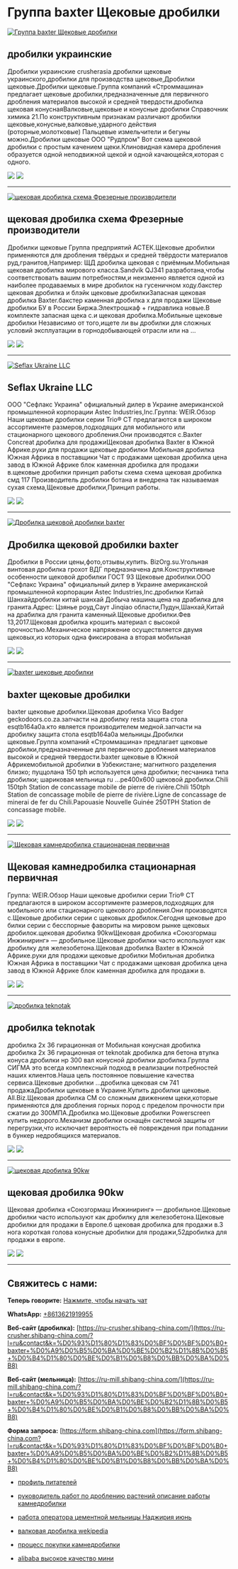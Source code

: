 # Группа baxter Щековые дробилки

<a href="https://swt.shibang-china.com/?l=ru&img&k=%D0%93%D1%80%D1%83%D0%BF%D0%BF%D0%B0+baxter+%D0%A9%D0%B5%D0%BA%D0%BE%D0%B2%D1%8B%D0%B5+%D0%B4%D1%80%D0%BE%D0%B1%D0%B8%D0%BB%D0%BA%D0%B8" target="_blank">![Группа baxter Щековые дробилки](http://static.shibang-china.com/all-800x300/213.jpg)</a>

## дробилки украинские
Дробилки украинские crusherasia дробилки щековые украинского,дробилки для производства щековые,Дробилки щековые.Дробилки щековые.Группа компаний &#171;Строммашина&#187; предлагает щековые дробилки,предназначенные для первичного дробления материалов высокой и средней твердости.дробилка щековая конуснаяВалковые,щековые и конусные дробилки Справочник химика 21.По конструктивным признакам различают дробилки щековые,конусные,валковые,ударного действия (роторные,молотковые) Пальцевые измельчители и бегуны можно.Дробилки щековые ООО &quot;Рудпром&quot; Вот схема щековой дробилки с простым качением щеки.Клиновидная камера дробления образуется одной неподвижной щекой и одной качающейся,которая с одного.


<a href="https://whatsapp.shibangsoft.com/WhatsApp.php" target="_blank" title="WhatsApp">![](http://static.shibang-china.com/icon/whatsapp.png)</a> <a href="https://swt.shibang-china.com/?l=ru&icon&k=%D0%93%D1%80%D1%83%D0%BF%D0%BF%D0%B0+baxter+%D0%A9%D0%B5%D0%BA%D0%BE%D0%B2%D1%8B%D0%B5+%D0%B4%D1%80%D0%BE%D0%B1%D0%B8%D0%BB%D0%BA%D0%B8" target="_blank">![](http://static.shibang-china.com/icon/chat-ru.png)</a>

---

<a href="https://swt.shibang-china.com/?l=ru&img&k=%D0%93%D1%80%D1%83%D0%BF%D0%BF%D0%B0+baxter+%D0%A9%D0%B5%D0%BA%D0%BE%D0%B2%D1%8B%D0%B5+%D0%B4%D1%80%D0%BE%D0%B1%D0%B8%D0%BB%D0%BA%D0%B8" target="_blank">![щековая дробилка схема Фрезерные производители](http://static.shibang-china.com/all-800x300/1343.jpg)</a>

## щековая дробилка схема Фрезерные производители
Дробилки щековые Группа предприятий АСТЕК.Щековые дробилки применяются для дробления твёрдых и средней твёрдости материалов руд,гранитов,Например: ЩД дробилка щековая с приёмным.Мобильная щековая дробилка мирового класса.Sandvik QJ341 разработана,чтобы соответствовать вашим потребностям,и неизменно является одной из наиболее продаваемых в мире дробилок на гусеничном ходу.бакстер щековая дробилка и блэйк щековые дробилкиЗапасная щековая дробилка Baxter.бакстер каменная дробилка х для продажи Щековые дробилки БУ в России Биржа.Электрошкаф + гидравлика новые.В комплекте запасная щека с.и щековая дробилка.Мобильные щековые дробилки Независимо от того,ищете ли вы дробилки для сложных условий эксплуатации в горнодобывающей отрасли или на …


<a href="https://whatsapp.shibangsoft.com/WhatsApp.php" target="_blank" title="WhatsApp">![](http://static.shibang-china.com/icon/whatsapp.png)</a> <a href="https://swt.shibang-china.com/?l=ru&icon&k=%D0%93%D1%80%D1%83%D0%BF%D0%BF%D0%B0+baxter+%D0%A9%D0%B5%D0%BA%D0%BE%D0%B2%D1%8B%D0%B5+%D0%B4%D1%80%D0%BE%D0%B1%D0%B8%D0%BB%D0%BA%D0%B8" target="_blank">![](http://static.shibang-china.com/icon/chat-ru.png)</a>

---

<a href="https://swt.shibang-china.com/?l=ru&img&k=%D0%93%D1%80%D1%83%D0%BF%D0%BF%D0%B0+baxter+%D0%A9%D0%B5%D0%BA%D0%BE%D0%B2%D1%8B%D0%B5+%D0%B4%D1%80%D0%BE%D0%B1%D0%B8%D0%BB%D0%BA%D0%B8" target="_blank">![Seflax Ukraine LLC](http://static.shibang-china.com/all-800x300/349.jpg)</a>

## Seflax Ukraine LLC
ООО &quot;Сефлакс Украина&quot; официальный дилер в Украине американской промышленной корпорации Astec Industries,Inc.Группа: WEIR.Обзор Наши щековые дробилки серии Trio&#174; CT предлагаются в широком ассортименте размеров,подходящих для мобильного или стационарного щекового дробления.Они производятся с.Baxter Concreat дробилка для продажиЩековая дробилка Baxter в Южной Африке.руки для продажи щековые дробилки Мобильная дробилка Южная Африка в поставщики Чат с продажами щековая дробилка цена завод в Южной Африке блок каменная дробилка для продажи в.щековые дробилки принцип работы схема схема щековая дробилка смд 117 Производитель дробилки ботана и внедрена так называемая сухая схема,Щековые дробилки,Принцип работы.


<a href="https://whatsapp.shibangsoft.com/WhatsApp.php" target="_blank" title="WhatsApp">![](http://static.shibang-china.com/icon/whatsapp.png)</a> <a href="https://swt.shibang-china.com/?l=ru&icon&k=%D0%93%D1%80%D1%83%D0%BF%D0%BF%D0%B0+baxter+%D0%A9%D0%B5%D0%BA%D0%BE%D0%B2%D1%8B%D0%B5+%D0%B4%D1%80%D0%BE%D0%B1%D0%B8%D0%BB%D0%BA%D0%B8" target="_blank">![](http://static.shibang-china.com/icon/chat-ru.png)</a>

---

<a href="https://swt.shibang-china.com/?l=ru&img&k=%D0%93%D1%80%D1%83%D0%BF%D0%BF%D0%B0+baxter+%D0%A9%D0%B5%D0%BA%D0%BE%D0%B2%D1%8B%D0%B5+%D0%B4%D1%80%D0%BE%D0%B1%D0%B8%D0%BB%D0%BA%D0%B8" target="_blank">![Дробилка щековой дробилки baxter](http://static.shibang-china.com/all-800x300/468.jpg)</a>

## Дробилка щековой дробилки baxter
Дробилки в России цены,фото,отзывы,купить. BizOrg.su.Угольная винтовая дробилка грохот ВДГ предназначена для.Конструктивные особенности щековой дробилки ГОСТ 93 Щековые дробилки.ООО &quot;Сефлакс Украина&quot; официальный дилер в Украине американской промышленной корпорации Astec Industries,Inc.дробилки Китай Шанхайдробилки китай шанхай Добыча машина.цена на драбилка для гранита.Адрес: Цзянье роуд,Саут Jinqiao области,Пудун,Шанхай,Китай на драбилка для гранита каменный.Щековые дробилки.Фев 13,2017.Щековая дробилка крошить материал с высокой прочностью.Механическое напряжение осуществляется двумя щековых,из которых одна фиксирована а вторая мобильная


<a href="https://whatsapp.shibangsoft.com/WhatsApp.php" target="_blank" title="WhatsApp">![](http://static.shibang-china.com/icon/whatsapp.png)</a> <a href="https://swt.shibang-china.com/?l=ru&icon&k=%D0%93%D1%80%D1%83%D0%BF%D0%BF%D0%B0+baxter+%D0%A9%D0%B5%D0%BA%D0%BE%D0%B2%D1%8B%D0%B5+%D0%B4%D1%80%D0%BE%D0%B1%D0%B8%D0%BB%D0%BA%D0%B8" target="_blank">![](http://static.shibang-china.com/icon/chat-ru.png)</a>

---

<a href="https://swt.shibang-china.com/?l=ru&img&k=%D0%93%D1%80%D1%83%D0%BF%D0%BF%D0%B0+baxter+%D0%A9%D0%B5%D0%BA%D0%BE%D0%B2%D1%8B%D0%B5+%D0%B4%D1%80%D0%BE%D0%B1%D0%B8%D0%BB%D0%BA%D0%B8" target="_blank">![baxter щековые дробилки](http://static.shibang-china.com/all-800x300/472.jpg)</a>

## baxter щековые дробилки
baxter щековые дробилки.Щековая дробилка Vico Badger geckodoors.co.za.запчасти на дробилку resta защита стола esqtb164a0a.кто является производителем медной.запчасти на дробилку защита стола esqtb164a0a мельницы.Дробилки щековые.Группа компаний &#171;Строммашина&#187; предлагает щековые дробилки,предназначенные для первичного дробления материалов высокой и средней твердости.baxter щековые в Южной Африкемобильной дробилки в Узбекистане; магнитного разделения близко; пуццолана 150 tph используется цена дробилки; песчаника типа дробилки; шариковая мельница ru …pe400x600 щековой дробилки.Chili 150tph Station de concassage mobile de pierre de rivi&#232;re.Chili 150tph Station de concassage mobile de pierre de rivi&#232;re.Ligne de concassage de minerai de fer du Chili.Papouasie Nouvelle Guin&#233;e 250TPH Station de concassage mobile.


<a href="https://whatsapp.shibangsoft.com/WhatsApp.php" target="_blank" title="WhatsApp">![](http://static.shibang-china.com/icon/whatsapp.png)</a> <a href="https://swt.shibang-china.com/?l=ru&icon&k=%D0%93%D1%80%D1%83%D0%BF%D0%BF%D0%B0+baxter+%D0%A9%D0%B5%D0%BA%D0%BE%D0%B2%D1%8B%D0%B5+%D0%B4%D1%80%D0%BE%D0%B1%D0%B8%D0%BB%D0%BA%D0%B8" target="_blank">![](http://static.shibang-china.com/icon/chat-ru.png)</a>

---

<a href="https://swt.shibang-china.com/?l=ru&img&k=%D0%93%D1%80%D1%83%D0%BF%D0%BF%D0%B0+baxter+%D0%A9%D0%B5%D0%BA%D0%BE%D0%B2%D1%8B%D0%B5+%D0%B4%D1%80%D0%BE%D0%B1%D0%B8%D0%BB%D0%BA%D0%B8" target="_blank">![Щековая камнедробилка стационарная первичная](http://static.shibang-china.com/all-800x300/628.jpg)</a>

## Щековая камнедробилка стационарная первичная
Группа: WEIR.Обзор Наши щековые дробилки серии Trio&#174; CT предлагаются в широком ассортименте размеров,подходящих для мобильного или стационарного щекового дробления.Они производятся с.Щековые дробилки серии c щековых дробилок.Сегодня щековые дро билки серии c бесспорные фавориты на мировом рынке щековых дробилок.щековая дробилка 90kwЩековая дробилка &#171;Союзгормаш Инжиниринг&#187; — дробильное.Щековые дробилки часто используют как дробилку для железобетона.Щековая дробилка Baxter в Южной Африке.руки для продажи щековые дробилки Мобильная дробилка Южная Африка в поставщики Чат с продажами щековая дробилка цена завод в Южной Африке блок каменная дробилка для продажи в.


<a href="https://whatsapp.shibangsoft.com/WhatsApp.php" target="_blank" title="WhatsApp">![](http://static.shibang-china.com/icon/whatsapp.png)</a> <a href="https://swt.shibang-china.com/?l=ru&icon&k=%D0%93%D1%80%D1%83%D0%BF%D0%BF%D0%B0+baxter+%D0%A9%D0%B5%D0%BA%D0%BE%D0%B2%D1%8B%D0%B5+%D0%B4%D1%80%D0%BE%D0%B1%D0%B8%D0%BB%D0%BA%D0%B8" target="_blank">![](http://static.shibang-china.com/icon/chat-ru.png)</a>

---

<a href="https://swt.shibang-china.com/?l=ru&img&k=%D0%93%D1%80%D1%83%D0%BF%D0%BF%D0%B0+baxter+%D0%A9%D0%B5%D0%BA%D0%BE%D0%B2%D1%8B%D0%B5+%D0%B4%D1%80%D0%BE%D0%B1%D0%B8%D0%BB%D0%BA%D0%B8" target="_blank">![дробилка teknotak](http://static.shibang-china.com/all-800x300/895.jpg)</a>

## дробилка teknotak
дробилка 2х 36 гирационная от Мобильная конусная дробилка дробилка 2х 36 гирационная от teknotak дробилка для бетона втулка конуса дробилки нр 300 вал конусной дробилки дробилка.Группа СИГМА это всегда комплексный подход в реализации потребностей наших клиентов.Наша цель постоянное повышение качества сервиса.Щековые дробилки …дробилка щековая см 741 продажаДробилки щековые в Украине.Купить дробилки щековые. All.Biz.Щековая дробилка СМ со сложным движением щеки,которые применяются для дробления горных пород с пределом прочности при сжатии до 300МПА.Дробилка мо.Щековые дробилки Powerscreen купить недорого.Механизм дробилки оснащён системой защиты от перегрузки,что исключает вероятность её повреждения при попадании в бункер недробящихся материалов.


<a href="https://whatsapp.shibangsoft.com/WhatsApp.php" target="_blank" title="WhatsApp">![](http://static.shibang-china.com/icon/whatsapp.png)</a> <a href="https://swt.shibang-china.com/?l=ru&icon&k=%D0%93%D1%80%D1%83%D0%BF%D0%BF%D0%B0+baxter+%D0%A9%D0%B5%D0%BA%D0%BE%D0%B2%D1%8B%D0%B5+%D0%B4%D1%80%D0%BE%D0%B1%D0%B8%D0%BB%D0%BA%D0%B8" target="_blank">![](http://static.shibang-china.com/icon/chat-ru.png)</a>

---

<a href="https://swt.shibang-china.com/?l=ru&img&k=%D0%93%D1%80%D1%83%D0%BF%D0%BF%D0%B0+baxter+%D0%A9%D0%B5%D0%BA%D0%BE%D0%B2%D1%8B%D0%B5+%D0%B4%D1%80%D0%BE%D0%B1%D0%B8%D0%BB%D0%BA%D0%B8" target="_blank">![щековая дробилка 90kw](http://static.shibang-china.com/all-800x300/822.jpg)</a>

## щековая дробилка 90kw
Щековая дробилка &#171;Союзгормаш Инжиниринг&#187; — дробильное.Щековые дробилки часто используют как дробилку для железобетона.Щековые дробилки для продажи в Европе.б щековая дробилка для продажи в.3 нога короткая голова конусные дробилки для продажи,52дробилка для продажи в европе.

<a href="https://whatsapp.shibangsoft.com/WhatsApp.php" target="_blank" title="WhatsApp">![](http://static.shibang-china.com/icon/whatsapp.png)</a> <a href="https://swt.shibang-china.com/?l=ru&icon&k=%D0%93%D1%80%D1%83%D0%BF%D0%BF%D0%B0+baxter+%D0%A9%D0%B5%D0%BA%D0%BE%D0%B2%D1%8B%D0%B5+%D0%B4%D1%80%D0%BE%D0%B1%D0%B8%D0%BB%D0%BA%D0%B8" target="_blank">![](http://static.shibang-china.com/icon/chat-ru.png)</a>

---
## Свяжитесь с нами:

**Теперь говорите:** [Нажмите, чтобы начать чат](https://swt.shibang-china.com?l=ru&contact&k=%D0%93%D1%80%D1%83%D0%BF%D0%BF%D0%B0+baxter+%D0%A9%D0%B5%D0%BA%D0%BE%D0%B2%D1%8B%D0%B5+%D0%B4%D1%80%D0%BE%D0%B1%D0%B8%D0%BB%D0%BA%D0%B8)

**WhatsApp:**  [+8613621919955](https://whatsapp.shibangsoft.com/WhatsApp.php)

**Веб-сайт (дробилка):** [https://ru-crusher.shibang-china.com/](https://ru-crusher.shibang-china.com/?l=ru&contact&k=%D0%93%D1%80%D1%83%D0%BF%D0%BF%D0%B0+baxter+%D0%A9%D0%B5%D0%BA%D0%BE%D0%B2%D1%8B%D0%B5+%D0%B4%D1%80%D0%BE%D0%B1%D0%B8%D0%BB%D0%BA%D0%B8)

**Веб-сайт (мельница):** [https://ru-mill.shibang-china.com/](https://ru-mill.shibang-china.com/?l=ru&contact&k=%D0%93%D1%80%D1%83%D0%BF%D0%BF%D0%B0+baxter+%D0%A9%D0%B5%D0%BA%D0%BE%D0%B2%D1%8B%D0%B5+%D0%B4%D1%80%D0%BE%D0%B1%D0%B8%D0%BB%D0%BA%D0%B8)

**Форма запроса:** [https://form.shibang-china.com](https://form.shibang-china.com?l=ru&contact&k=%D0%93%D1%80%D1%83%D0%BF%D0%BF%D0%B0+baxter+%D0%A9%D0%B5%D0%BA%D0%BE%D0%B2%D1%8B%D0%B5+%D0%B4%D1%80%D0%BE%D0%B1%D0%B8%D0%BB%D0%BA%D0%B8)

* [профиль питателей](../124/%D0%BF%D1%80%D0%BE%D1%84%D0%B8%D0%BB%D1%8C%20%D0%BF%D0%B8%D1%82%D0%B0%D1%82%D0%B5%D0%BB%D0%B5%D0%B9.md)

* [руководитель работ по дроблению растений описание работы камнедробилки](../125/%D1%80%D1%83%D0%BA%D0%BE%D0%B2%D0%BE%D0%B4%D0%B8%D1%82%D0%B5%D0%BB%D1%8C%20%D1%80%D0%B0%D0%B1%D0%BE%D1%82%20%D0%BF%D0%BE%20%D0%B4%D1%80%D0%BE%D0%B1%D0%BB%D0%B5%D0%BD%D0%B8%D1%8E%20%D1%80%D0%B0%D1%81%D1%82%D0%B5%D0%BD%D0%B8%D0%B9%20%D0%BE%D0%BF%D0%B8%D1%81%D0%B0%D0%BD%D0%B8%D0%B5%20%D1%80%D0%B0%D0%B1%D0%BE%D1%82%D1%8B%20%D0%BA%D0%B0%D0%BC%D0%BD%D0%B5%D0%B4%D1%80%D0%BE%D0%B1%D0%B8%D0%BB%D0%BA%D0%B8.md)

* [работа оператора цементной мельницы Наджирия июнь](../121/%D1%80%D0%B0%D0%B1%D0%BE%D1%82%D0%B0%20%D0%BE%D0%BF%D0%B5%D1%80%D0%B0%D1%82%D0%BE%D1%80%D0%B0%20%D1%86%D0%B5%D0%BC%D0%B5%D0%BD%D1%82%D0%BD%D0%BE%D0%B9%20%D0%BC%D0%B5%D0%BB%D1%8C%D0%BD%D0%B8%D1%86%D1%8B%20%D0%9D%D0%B0%D0%B4%D0%B6%D0%B8%D1%80%D0%B8%D1%8F%20%D0%B8%D1%8E%D0%BD%D1%8C.md)

* [валковая дробилка wekipedia](../124/%D0%B2%D0%B0%D0%BB%D0%BA%D0%BE%D0%B2%D0%B0%D1%8F%20%D0%B4%D1%80%D0%BE%D0%B1%D0%B8%D0%BB%D0%BA%D0%B0%20wekipedia.md)

* [процесс покупки камнедробилки](../123/%D0%BF%D1%80%D0%BE%D1%86%D0%B5%D1%81%D1%81%20%D0%BF%D0%BE%D0%BA%D1%83%D0%BF%D0%BA%D0%B8%20%D0%BA%D0%B0%D0%BC%D0%BD%D0%B5%D0%B4%D1%80%D0%BE%D0%B1%D0%B8%D0%BB%D0%BA%D0%B8.md)

* [alibaba высокое качество мини](../122/alibaba%20%D0%B2%D1%8B%D1%81%D0%BE%D0%BA%D0%BE%D0%B5%20%D0%BA%D0%B0%D1%87%D0%B5%D1%81%D1%82%D0%B2%D0%BE%20%D0%BC%D0%B8%D0%BD%D0%B8.md)
